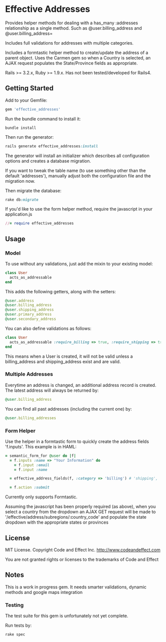 # Effective Addresses

Provides helper methods for dealing with a has_many :addresses relationship as a single method.
Such as @user.billing_address and @user.billing_address=

Includes full validations for addresses with multiple categories.

Includes a formtastic helper method to create/update the address of a parent object.
Uses the Carmen gem so when a Country is selected, an AJAX request populates the State/Province fields as appropriate.

Rails >= 3.2.x, Ruby >= 1.9.x.  Has not been tested/developed for Rails4.

## Getting Started

Add to your Gemfile:

```ruby
gem 'effective_addresses'
```

Run the bundle command to install it:

```console
bundle install
```

Then run the generator:

```ruby
rails generate effective_addresses:install
```

The generator will install an initializer which describes all configuration options and creates a database migration.

If you want to tweak the table name (to use something other than the default 'addresses'), manually adjust both the configuration file and the migration now.

Then migrate the database:

```ruby
rake db:migrate
```

If you'd like to use the form helper method, require the javascript in your application.js

```ruby
//= require effective_addresses
```


## Usage

### Model

To use without any validations, just add the mixin to your existing model:

```ruby
class User
  acts_as_addressable
end
```

This adds the following getters, along with the setters:

```ruby
@user.address
@user.billing_address
@user.shipping_address
@user.primary_address
@user.secondary_address
```

You can also define validations as follows:

```ruby
class User
  acts_as_addressable :require_billing => true, :require_shipping => true
end
```

This means when a User is created, it will not be valid unless a billing_address and shipping_address exist and are valid.

### Multiple Addresses

Everytime an address is changed, an additional address record is created.  The latest address will always be returned by:

```ruby
@user.billing_address
```

You can find all past addresses (including the current one) by:

```ruby
@user.billing_addresses
```

### Form Helper

Use the helper in a formtastic form to quickly create the address fields 'f.inputs'.  This example is in HAML:

```ruby
= semantic_form_for @user do |f|
  = f.inputs :name => "Your Information" do
    = f.input :email
    = f.input :name

  = effective_address_fields(f, :category => 'billing') # 'shipping', 'primary', 'secondary'

  = f.action :submit
```

Currently only supports Formtastic.

Assuming the javascript has been properly required (as above), when you select a country from the dropdown
an AJAX GET request will be made to '/effective/address/subregions/:country_code' and populate the state dropdown with the appropriate states or provinces


## License

MIT License.  Copyright Code and Effect Inc. http://www.codeandeffect.com

You are not granted rights or licenses to the trademarks of Code and Effect

## Notes

This is a work in progress gem.  It needs smarter validations, dynamic methods and google maps integration

### Testing

The test suite for this gem is unfortunately not yet complete.

Run tests by:

```ruby
rake spec
```
















